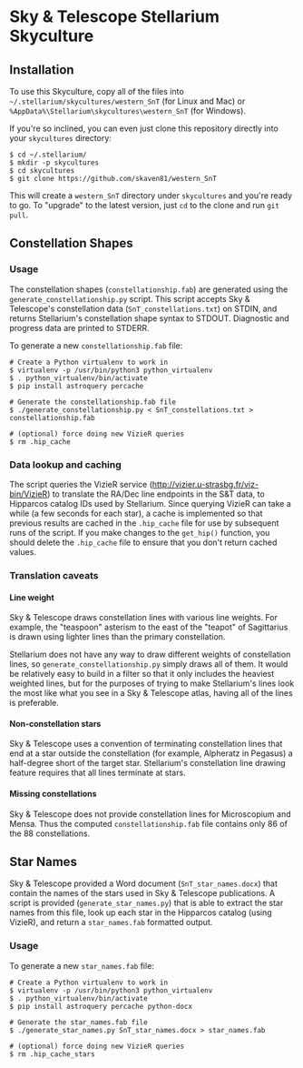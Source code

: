 Sky & Telescope Stellarium Skyculture
=====================================

Installation
------------

To use this Skyculture, copy all of the files into `~/.stellarium/skycultures/western_SnT`
(for Linux and Mac) or `%AppData%\Stellarium\skycultures\western_SnT` (for Windows).

If you're so inclined, you can even just clone this repository directly into your
`skycultures` directory:

    $ cd ~/.stellarium/
    $ mkdir -p skycultures
    $ cd skycultures
    $ git clone https://github.com/skaven81/western_SnT

This will create a `western_SnT` directory under `skycultures` and you're ready to go.
To "upgrade" to the latest version, just `cd` to the clone and run `git pull`.

Constellation Shapes
--------------------

### Usage

The constellation shapes (`constellationship.fab`) are generated using
the `generate_constellationship.py` script.  This script accepts
Sky & Telescope's constellation data (`SnT_constellations.txt`) on STDIN,
and returns Stellarium's constellation shape syntax to STDOUT.  Diagnostic
and progress data are printed to STDERR.

To generate a new `constellationship.fab` file:

```
# Create a Python virtualenv to work in
$ virtualenv -p /usr/bin/python3 python_virtualenv
$ . python_virtualenv/bin/activate
$ pip install astroquery percache

# Generate the constellationship.fab file
$ ./generate_constellationship.py < SnT_constellations.txt > constellationship.fab

# (optional) force doing new VizieR queries
$ rm .hip_cache
```

### Data lookup and caching

The script queries the VizieR service (http://vizier.u-strasbg.fr/viz-bin/VizieR)
to translate the RA/Dec line endpoints in the S&T data, to Hipparcos
catalog IDs used by Stellarium.  Since querying VizieR can take a while
(a few seconds for each star), a cache is implemented so that previous
results are cached in the `.hip_cache` file for use by subsequent
runs of the script.  If you make changes to the `get_hip()` function,
you should delete the `.hip_cache` file to ensure that you don't return
cached values.

### Translation caveats

#### Line weight

Sky & Telescope draws constellation lines with various line weights.
For example, the "teaspoon" asterism to the east of the "teapot" of
Sagittarius is drawn using lighter lines than the primary constellation.

Stellarium does not have any way to draw different weights of constellation
lines, so `generate_constellationship.py` simply draws all of them. It
would be relatively easy to build in a filter so that it only includes
the heaviest weighted lines, but for the purposes of trying to make
Stellarium's lines look the most like what you see in a Sky & Telescope
atlas, having all of the lines is preferable.

#### Non-constellation stars

Sky & Telescope uses a convention of terminating constellation lines
that end at a star outside the constellation (for example, Alpheratz
in Pegasus) a half-degree short of the target star.  Stellarium's
constellation line drawing feature requires that all lines terminate
at stars.

#### Missing constellations

Sky & Telescope does not provide constellation lines for Microscopium
and Mensa.  Thus the computed `constellationship.fab` file contains
only 86 of the 88 constellations.

Star Names
----------

Sky & Telescope provided a Word document (`SnT_star_names.docx`) that contain
the names of the stars used in Sky & Telescope publications.  A script is
provided (`generate_star_names.py`) that is able to extract the star names
from this file, look up each star in the Hipparcos catalog (using VizieR),
and return a `star_names.fab` formatted output.

### Usage

To generate a new `star_names.fab` file:

```
# Create a Python virtualenv to work in
$ virtualenv -p /usr/bin/python3 python_virtualenv
$ . python_virtualenv/bin/activate
$ pip install astroquery percache python-docx

# Generate the star_names.fab file
$ ./generate_star_names.py SnT_star_names.docx > star_names.fab

# (optional) force doing new VizieR queries
$ rm .hip_cache_stars
```

